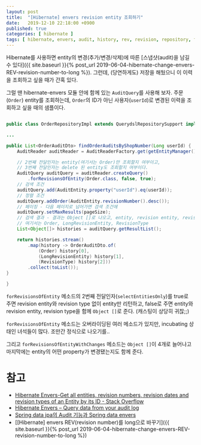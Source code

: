 ```yaml
---
layout: post
title:  "[Hibernate] envers revision entity 조회하기"
date:   2019-12-10 22:18:00 +0900
published: true
categories: [ hibernate ]
tags: [ hibernate, envers, audit, history, rev, revision, repository, fetch, lookup, find ]
---
```


Hibernate를 사용하면 entity의 변경(추가/변경/삭제)에 따른 [스냅샷(audit)을 남길 수 있다]({{ site.baseurl }}{% post_url 2019-06-04-hibernate-change-envers-REV-revision-number-to-long %}). 그런데, (당연하게도) 저장을 해뒀으니 이 이력을 조회하고 싶을 때가 간혹 있다.

그럴 땐 hibernate-envers 모듈 안에 함께 있는 `AuditQuery`를 사용해 보자. 주문(`Order`) entity를 조회하는데, `Order`의 ID가 아닌 사용자(`userId`)로 변경된 이력을 조회하고 싶을 때의 샘플이다.


```java

public class OrderRepositoryImpl extends QuerydslRepositorySupport implements OrderRepositoryCustom {

...

public List<OrderAuditDto> findOrderAuditsByShopNumber(Long userId) {
    AuditReader auditReader = AuditReaderFactory.get(getEntityManager());

    // 2번째 전달인자는 entity(여기서는 Order)만 조회할지 여부이고,
    // 3번째 전달인자는 delete 된 entity도 조회할지 여부이다.
    AuditQuery auditQuery = auditReader.createQuery()
        .forRevisionsOfEntity(Order.class, false, true);
    // 검색 조건
    auditQuery.add(AuditEntity.property("userId").eq(userId));
    // 정렬 조건
    auditQuery.addOrder(AuditEntity.revisionNumber().desc());
    // 페이징 - 다음 페이지로 넘어가면 검색 조건에
    auditQuery.setMaxResults(pageSize);
    // 검색 결과 - 결과는 Object []로 나오고, entity, revision entity, revision type 이 들어 있다.
    // 여기서는 Order, LongRevisionEntity, RevisionType
    List<Object[]> histories = auditQuery.getResultList();

    return histories.stream()
        .map(history -> OrderAuditDto.of(
            (Order) history[0],
            (LongRevisionEntity) history[1],
            (RevisionType) history[2]))
        .collect(toList());
}

}
```

`forRevisionsOfEntity` 메소드의 2번째 전달인자(`selectEntitiesOnly`)를 true로 주면 revision entity와 revision type 없이 entity만 리턴하고, false로 주면 entity와 revision entity, revision type을 함께 `Object []`로 준다. (캐스팅이 상당히 귀찮;;)

`forRevisionsOfEntity` 메소드는 오버라이딩된 여러 메소드가 있지만, incubating 상태인 녀석들이 많다. 조만간 정식으로 나오기를..

그리고 `forRevisionsOfEntityWithChanges` 메소드는 `Object []`이 4개로 늘어나고 마지막에는 entity의 어떤 property가 변경됐는지도 함께 준다.


# 참고

- [Hibernate Envers-Get all entities, revision numbers, revision dates and revision types of an Entity by its ID - Stack Overflow](https://stackoverflow.com/questions/44752324/hibernate-envers-get-all-entities-revision-numbers-revision-dates-and-revision)
- [Hibernate Envers – Query data from your audit log](https://thoughts-on-java.org/hibernate-envers-query-data-audit-log/)
- [Spring data jpa의 Audit 기능과 Spring data envers](https://gist.github.com/dlxotn216/94c34a2debf848396cf82a7f21a32abe)
- [[Hibernate] envers REV(revision number)를 long으로 바꾸기]({{ site.baseurl }}{% post_url 2019-06-04-hibernate-change-envers-REV-revision-number-to-long %})
